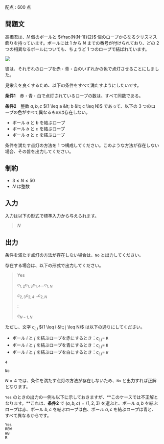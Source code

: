 配点 : $600$ 点

## 問題文

高橋君は、$N$ 個のボールと $\frac{N(N-1)}{2}$ 個のロープからなるクリスマス飾りを持っています。ボールには $1$ から $N$ までの番号が付けられており、どの 2 つの相異なるボールについても、ちょうど 1 つのロープで結ばれています。

![](https://img.atcoder.jp/arc131/f18d2d54777d013bec4a137f048d4609.png)

彼は、それぞれのロープを赤・青・白のいずれかの色で点灯させることにしました。

見栄えを良くするため、以下の条件をすべて満たすようにしたいです。

**条件1**　赤・青・白で点灯されているロープの数は、すべて同数である。

**条件2**　整数 $a, b, c$ $(1 \leq a &lt; b &lt; c \leq N)$ であって、以下の 3 つのロープの色がすべて異なるものは存在しない。

- ボール $a$ と $b$ を結ぶロープ
- ボール $b$ と $c$ を結ぶロープ
- ボール $a$ と $c$ を結ぶロープ

条件を満たす点灯の方法を 1 つ構成してください。このような方法が存在しない場合、その旨を出力してください。

## 制約

- $3 \leq N \leq 50$
- $N$ は整数

## 入力

入力は以下の形式で標準入力から与えられます。  

> $N$

## 出力

条件を満たす点灯の方法が存在しない場合は、`No` と出力してください。

存在する場合は、以下の形式で出力してください。

> Yes
> 
> $c_{1,2}$$c_{1,3}$$c_{1,4}$$\ldots$$c_{1,N}$
> 
> $c_{2,3}$$c_{2,4}$$\ldots$$c_{2,N}$
> 
>  $:$
> 
> $c_{N-1,N}$

ただし、文字 $c_{i, j}$ $(1 \leq i &lt; j \leq N)$ は以下の通りにしてください。

- ボール $i$ と $j$ を結ぶロープを赤にするとき：$c_{i, j} =$ `R`
- ボール $i$ と $j$ を結ぶロープを青にするとき：$c_{i, j} =$ `B`
- ボール $i$ と $j$ を結ぶロープを白にするとき：$c_{i, j} =$ `W`

```input1
4
```

```output1
No
```

$N=4$ では、条件を満たす点灯の方法が存在しないため、`No` と出力すれば正解となります。

`Yes` のときの出力の一例も以下に示しておきますが、**このケースでは不正解となります。**これは、**条件2** で $(a, b, c) = (1, 2, 3)$ を選ぶと、ボール $a, b$ を結ぶロープは赤、ボール $b, c$ を結ぶロープは白、ボール $a, c$ を結ぶロープは青と、すべて異なるからです。

```output1
Yes
RBW
WB
R
```